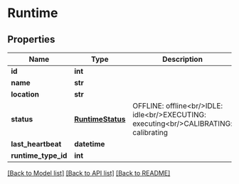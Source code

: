 # Runtime


## Properties
Name | Type | Description | Notes
------------ | ------------- | ------------- | -------------
**id** | **int** |  | 
**name** | **str** |  | 
**location** | **str** |  | 
**status** | [**RuntimeStatus**](RuntimeStatus.md) | OFFLINE: offline&lt;br/&gt;IDLE: idle&lt;br/&gt;EXECUTING: executing&lt;br/&gt;CALIBRATING: calibrating | 
**last_heartbeat** | **datetime** |  | 
**runtime_type_id** | **int** |  | 

[[Back to Model list]](../README.md#documentation-for-models) [[Back to API list]](../README.md#documentation-for-api-endpoints) [[Back to README]](../README.md)


